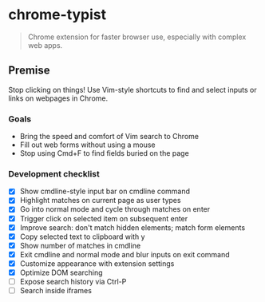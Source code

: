 # chrome-typist

> Chrome extension for faster browser use, especially with complex web apps.

## Premise
Stop clicking on things! Use Vim-style shortcuts to find and select inputs or links on webpages in Chrome.

### Goals
- Bring the speed and comfort of Vim search to Chrome
- Fill out web forms without using a mouse
- Stop using Cmd+F to find fields buried on the page

### Development checklist
- [x] Show cmdline-style input bar on cmdline command
- [x] Highlight matches on current page as user types
- [x] Go into normal mode and cycle through matches on enter
- [x] Trigger click on selected item on subsequent enter
- [x] Improve search: don't match hidden elements; match form elements
- [x] Copy selected text to clipboard with y
- [x] Show number of matches in cmdline
- [x] Exit cmdline and normal mode and blur inputs on exit command
- [x] Customize appearance with extension settings
- [x] Optimize DOM searching
- [ ] Expose search history via Ctrl-P
- [ ] Search inside iframes
